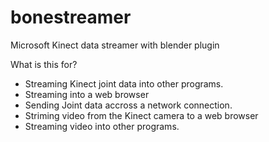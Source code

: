 bonestreamer
============

Microsoft Kinect data streamer with blender plugin

What is this for?
 * Streaming Kinect joint data into other programs.
 * Streaming into a web browser
 * Sending Joint data accross a network connection.
 * Striming video from the Kinect camera to a web browser
 * Streaming video into other programs.